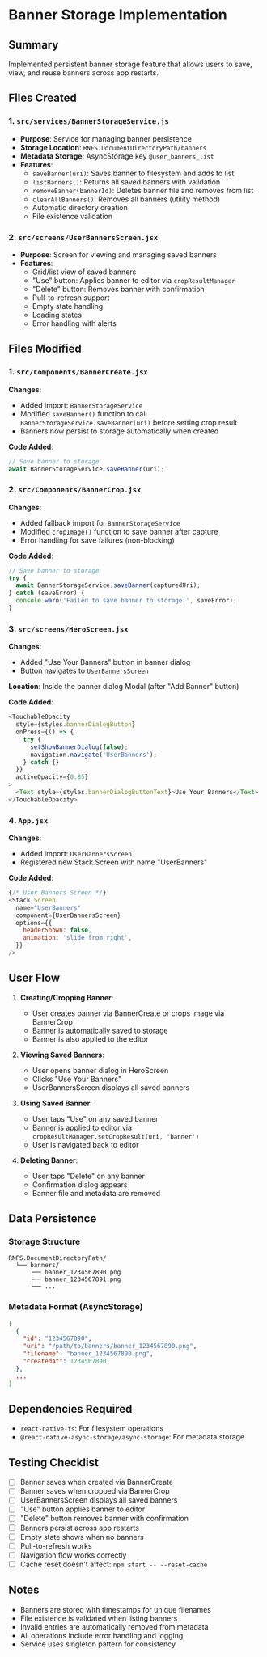 # Banner Storage Implementation

## Summary
Implemented persistent banner storage feature that allows users to save, view, and reuse banners across app restarts.

## Files Created

### 1. `src/services/BannerStorageService.js`
- **Purpose**: Service for managing banner persistence
- **Storage Location**: `RNFS.DocumentDirectoryPath/banners`
- **Metadata Storage**: AsyncStorage key `@user_banners_list`
- **Features**:
  - `saveBanner(uri)`: Saves banner to filesystem and adds to list
  - `listBanners()`: Returns all saved banners with validation
  - `removeBanner(bannerId)`: Deletes banner file and removes from list
  - `clearAllBanners()`: Removes all banners (utility method)
  - Automatic directory creation
  - File existence validation

### 2. `src/screens/UserBannersScreen.jsx`
- **Purpose**: Screen for viewing and managing saved banners
- **Features**:
  - Grid/list view of saved banners
  - "Use" button: Applies banner to editor via `cropResultManager`
  - "Delete" button: Removes banner with confirmation
  - Pull-to-refresh support
  - Empty state handling
  - Loading states
  - Error handling with alerts

## Files Modified

### 1. `src/Components/BannerCreate.jsx`
**Changes**:
- Added import: `BannerStorageService`
- Modified `saveBanner()` function to call `BannerStorageService.saveBanner(uri)` before setting crop result
- Banners now persist to storage automatically when created

**Code Added**:
```javascript
// Save banner to storage
await BannerStorageService.saveBanner(uri);
```

### 2. `src/Components/BannerCrop.jsx`
**Changes**:
- Added fallback import for `BannerStorageService`
- Modified `cropImage()` function to save banner after capture
- Error handling for save failures (non-blocking)

**Code Added**:
```javascript
// Save banner to storage
try {
  await BannerStorageService.saveBanner(capturedUri);
} catch (saveError) {
  console.warn('Failed to save banner to storage:', saveError);
}
```

### 3. `src/screens/HeroScreen.jsx`
**Changes**:
- Added "Use Your Banners" button in banner dialog
- Button navigates to `UserBannersScreen`

**Location**: Inside the banner dialog Modal (after "Add Banner" button)

**Code Added**:
```javascript
<TouchableOpacity
  style={styles.bannerDialogButton}
  onPress={() => {
    try {
      setShowBannerDialog(false);
      navigation.navigate('UserBanners');
    } catch {}
  }}
  activeOpacity={0.85}
>
  <Text style={styles.bannerDialogButtonText}>Use Your Banners</Text>
</TouchableOpacity>
```

### 4. `App.jsx`
**Changes**:
- Added import: `UserBannersScreen`
- Registered new Stack.Screen with name "UserBanners"

**Code Added**:
```javascript
{/* User Banners Screen */}
<Stack.Screen 
  name="UserBanners" 
  component={UserBannersScreen}
  options={{
    headerShown: false,
    animation: 'slide_from_right',
  }}
/>
```

## User Flow

1. **Creating/Cropping Banner**:
   - User creates banner via BannerCreate or crops image via BannerCrop
   - Banner is automatically saved to storage
   - Banner is also applied to the editor

2. **Viewing Saved Banners**:
   - User opens banner dialog in HeroScreen
   - Clicks "Use Your Banners"
   - UserBannersScreen displays all saved banners

3. **Using Saved Banner**:
   - User taps "Use" on any saved banner
   - Banner is applied to editor via `cropResultManager.setCropResult(uri, 'banner')`
   - User is navigated back to editor

4. **Deleting Banner**:
   - User taps "Delete" on any banner
   - Confirmation dialog appears
   - Banner file and metadata are removed

## Data Persistence

### Storage Structure
```
RNFS.DocumentDirectoryPath/
  └── banners/
      ├── banner_1234567890.png
      ├── banner_1234567891.png
      └── ...
```

### Metadata Format (AsyncStorage)
```json
[
  {
    "id": "1234567890",
    "uri": "/path/to/banners/banner_1234567890.png",
    "filename": "banner_1234567890.png",
    "createdAt": 1234567890
  },
  ...
]
```

## Dependencies Required
- `react-native-fs`: For filesystem operations
- `@react-native-async-storage/async-storage`: For metadata storage

## Testing Checklist

- [ ] Banner saves when created via BannerCreate
- [ ] Banner saves when cropped via BannerCrop
- [ ] UserBannersScreen displays all saved banners
- [ ] "Use" button applies banner to editor
- [ ] "Delete" button removes banner with confirmation
- [ ] Banners persist across app restarts
- [ ] Empty state shows when no banners
- [ ] Pull-to-refresh works
- [ ] Navigation flow works correctly
- [ ] Cache reset doesn't affect: `npm start -- --reset-cache`

## Notes
- Banners are stored with timestamps for unique filenames
- File existence is validated when listing banners
- Invalid entries are automatically removed from metadata
- All operations include error handling and logging
- Service uses singleton pattern for consistency
